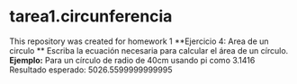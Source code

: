 # tarea1.circunferencia
This repository was created for homework 1
**Ejercicio 4: Area de un circulo **
Escriba la ecuación necesaria para calcular el área de un círculo. 
**Ejemplo:**
Para un círculo de radio de 40cm usando pi como 3.1416
Resultado esperado: 5026.5599999999995
